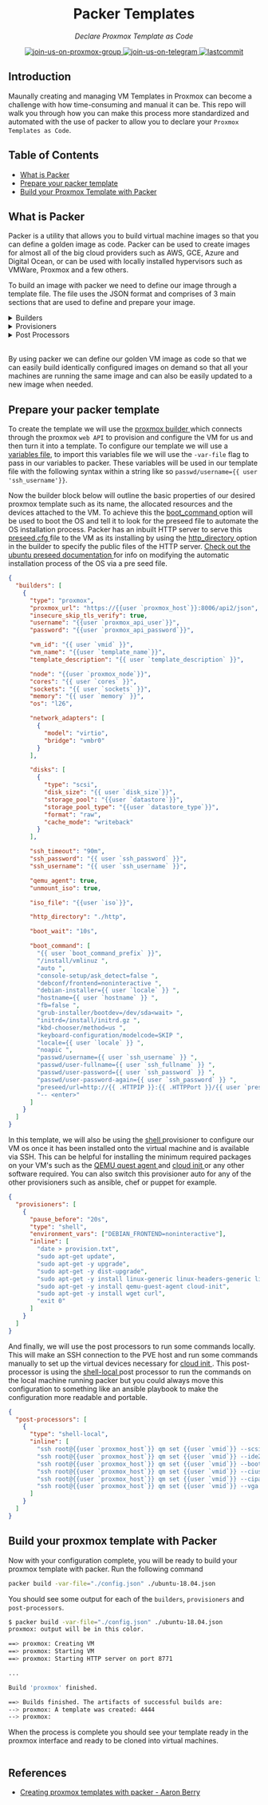 <h1 align="center">Packer Templates</h1>
<p align="center">
    <em>Declare Proxmox Template as Code</em>
</p>
<p align="center">
    <a href="https://t.me/pve_zh">
        <img src="https://img.shields.io/badge/join-us%20on%20proxmox%20group-gray.svg?longCache=true&logo=proxmox&colorB=orange" alt="join-us-on-proxmox-group"/>
    </a>
    <a href="https://t.me/joinchat/7AG3aEQ5I00wY2Q5">
        <img src="https://img.shields.io/badge/join-us%20on%20telegram-gray.svg?longCache=true&logo=telegram&colorB=blue" alt="join-us-on-telegram"/>
    </a>
    <a href="https://github.com/TechProber/cloud-estate">
        <img src="https://img.shields.io/github/last-commit/TechProber/cloud-estate" alt="lastcommit"/>
    </a>
</p>

## Introduction

Maunally creating and managing VM Templates in Proxmox can become a challenge with how time-consuming and manual it can be. This repo will walk you through how you can make this process more standardized and automated with the use of packer to allow you to declare your `Proxmox Templates as Code`.

## Table of Contents

- [What is Packer](#what-is-packer)
- [Prepare your packer template](#prepare-your-packer-template)
- [Build your Proxmox Template with Packer](#build-your-proxmox-template-with-packer)

## What is Packer

Packer is a utility that allows you to build virtual machine images so that you can define a golden image as code. Packer can be used to create images for almost all of the big cloud providers such as AWS, GCE, Azure and Digital Ocean, or can be used with locally installed hypervisors such as VMWare, Proxmox and a few others.

To build an image with packer we need to define our image through a template file. The file uses the JSON format and comprises of 3 main sections that are used to define and prepare your image.

<details><summary>Builders</summary>

</br>

> Builders: Components of Packer that are able to create a machine image for a single platform. A builder is invoked as part of a build in order to create the actual resulting images.

</details>

<details><summary>Provisioners</summary>

</br>

> Provisioners: Install and configure software within a running machine prior to that machine being turned into a static image. Example provisioners include shell scripts, Chef, Puppet, etc.

</details>

<details><summary>Post Processors</summary>

</br>

> Provisioners: Install and configure software within a running machine prior to that machine being turned into a static image. Example provisioners include shell scripts, Chef, Puppet, etc.

</details>

</br>

By using packer we can define our golden VM image as code so that we can easily build identically configured images on demand so that all your machines are running the same image and can also be easily updated to a new image when needed.

## Prepare your packer template

To create the template we will use the [ proxmox builder ](https://packer.io/docs/builders/proxmox.html) which connects through the proxmox `web API` to provision and configure the VM for us and then turn it into a template. To configure our template we will use a [variables file](https://github.com/TechProber/cloud-estate/blob/packer-templates/packer-templates/example.vars.json), to import this variables file we will use the `-var-file` flag to pass in our variables to packer. These variables will be used in our template file with the following syntax within a string like so `passwd/username={{ user 'ssh_username'}}`.

Now the builder block below will outline the basic properties of our desired proxmox template such as its name, the allocated resources and the devices attached to the VM. To achieve this the [ boot_command ](https://packer.io/docs/builders/qemu.html#boot-configuration) option will be used to boot the OS and tell it to look for the preseed file to automate the OS installation process. Packer has an inbuilt HTTP server to serve this [ preseed.cfg ](https://github.com/Aaron-K-T-Berry/packer-ubuntu-proxmox-template/blob/master/http/preseed.cfg) file to the VM as its installing by using the [ http_directory ](https://packer.io/docs/builders/qemu.html#http_directory) option in the builder to specify the public files of the HTTP server. [ Check out the ubuntu preseed documentation ](https://help.ubuntu.com/lts/installation-guide/s390x/apbs02.html) for info on modifying the automatic installation process of the OS via a pre seed file.

```json
{
  "builders": [
    {
      "type": "proxmox",
      "proxmox_url": "https://{{user `proxmox_host`}}:8006/api2/json",
      "insecure_skip_tls_verify": true,
      "username": "{{user `proxmox_api_user`}}",
      "password": "{{user `proxmox_api_password`}}",

      "vm_id": "{{ user `vmid` }}",
      "vm_name": "{{user `template_name`}}",
      "template_description": "{{ user `template_description` }}",

      "node": "{{user `proxmox_node`}}",
      "cores": "{{ user `cores` }}",
      "sockets": "{{ user `sockets` }}",
      "memory": "{{ user `memory` }}",
      "os": "l26",

      "network_adapters": [
        {
          "model": "virtio",
          "bridge": "vmbr0"
        }
      ],

      "disks": [
        {
          "type": "scsi",
          "disk_size": "{{ user `disk_size`}}",
          "storage_pool": "{{user `datastore`}}",
          "storage_pool_type": "{{user `datastore_type`}}",
          "format": "raw",
          "cache_mode": "writeback"
        }
      ],

      "ssh_timeout": "90m",
      "ssh_password": "{{ user `ssh_password` }}",
      "ssh_username": "{{ user `ssh_username` }}",

      "qemu_agent": true,
      "unmount_iso": true,

      "iso_file": "{{user `iso`}}",

      "http_directory": "./http",

      "boot_wait": "10s",

      "boot_command": [
        "{{ user `boot_command_prefix` }}",
        "/install/vmlinuz ",
        "auto ",
        "console-setup/ask_detect=false ",
        "debconf/frontend=noninteractive ",
        "debian-installer={{ user `locale` }} ",
        "hostname={{ user `hostname` }} ",
        "fb=false ",
        "grub-installer/bootdev=/dev/sda<wait> ",
        "initrd=/install/initrd.gz ",
        "kbd-chooser/method=us ",
        "keyboard-configuration/modelcode=SKIP ",
        "locale={{ user `locale` }} ",
        "noapic ",
        "passwd/username={{ user `ssh_username` }} ",
        "passwd/user-fullname={{ user `ssh_fullname` }} ",
        "passwd/user-password={{ user `ssh_password` }} ",
        "passwd/user-password-again={{ user `ssh_password` }} ",
        "preseed/url=http://{{ .HTTPIP }}:{{ .HTTPPort }}/{{ user `preseed.cfg` }} ",
        "-- <enter>"
      ]
    }
  ]
}
```

In this template, we will also be using the [ shell ](https://packer.io/docs/provisioners/shell.html) provisioner to configure our VM os once it has been installed onto the virtual machine and is available via SSH. This can be helpful for installing the minimum required packages on your VM's such as the [ QEMU quest agent ](https://pve.proxmox.com/wiki/Qemu-guest-agent) and [ cloud init ](https://pve.proxmox.com/wiki/Cloud-Init_Support) or any other software required. You can also switch this provisioner auto for any of the other provisioners such as ansible, chef or puppet for example.

```json
{
  "provisioners": [
    {
      "pause_before": "20s",
      "type": "shell",
      "environment_vars": ["DEBIAN_FRONTEND=noninteractive"],
      "inline": [
        "date > provision.txt",
        "sudo apt-get update",
        "sudo apt-get -y upgrade",
        "sudo apt-get -y dist-upgrade",
        "sudo apt-get -y install linux-generic linux-headers-generic linux-image-generic",
        "sudo apt-get -y install qemu-guest-agent cloud-init",
        "sudo apt-get -y install wget curl",
        "exit 0"
      ]
    }
  ]
}
```

And finally, we will use the post processors to run some commands locally. This will make an SSH connection to the PVE host and run some commands manually to set up the virtual devices necessary for [ cloud init ](https://pve.proxmox.com/wiki/Cloud-Init_Support#_preparing_cloud_init_templates). This post-processor is using the [ shell-local ](https://packer.io/docs/provisioners/shell-local.html) post processor to run the commands on the local machine running packer but you could always move this configuration to something like an ansible playbook to make the configuration more readable and portable.

```json
{
  "post-processors": [
    {
      "type": "shell-local",
      "inline": [
        "ssh root@{{user `proxmox_host`}} qm set {{user `vmid`}} --scsihw virtio-scsi-pci",
        "ssh root@{{user `proxmox_host`}} qm set {{user `vmid`}} --ide2 {{user `datastore`}}:cloudinit",
        "ssh root@{{user `proxmox_host`}} qm set {{user `vmid`}} --boot c --bootdisk scsi0",
        "ssh root@{{user `proxmox_host`}} qm set {{user `vmid`}} --ciuser {{ user `ssh_username` }}",
        "ssh root@{{user `proxmox_host`}} qm set {{user `vmid`}} --cipassword {{ user `ssh_password` }}",
        "ssh root@{{user `proxmox_host`}} qm set {{user `vmid`}} --vga std"
      ]
    }
  ]
}
```

## Build your proxmox template with Packer

Now with your configuration complete, you will be ready to build your proxmox template with packer. Run the following command

```bash
packer build -var-file="./config.json" ./ubuntu-18.04.json
```

You should see some output for each of the `builders`, `provisioners` and `post-processors`.

```bash
$ packer build -var-file="./config.json" ./ubuntu-18.04.json
proxmox: output will be in this color.

==> proxmox: Creating VM
==> proxmox: Starting VM
==> proxmox: Starting HTTP server on port 8771

...

Build 'proxmox' finished.

==> Builds finished. The artifacts of successful builds are:
--> proxmox: A template was created: 4444
--> proxmox:
```

When the process is complete you should see your template ready in the proxmox interface and ready to be cloned into virtual machines.

![]()

## References

- [Creating proxmox templates with packer - Aaron Berry](https://dev.to/aaronktberry/creating-proxmox-templates-with-packer-1b35)
